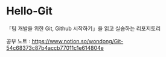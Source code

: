 # Hello-Git
「팀 개발을 위한 Git, Github 시작하기」을 읽고 실습하는 리포지토리

공부 노트 : https://www.notion.so/wondong/Git-54c68373c87b4accb77011c1e614804e
